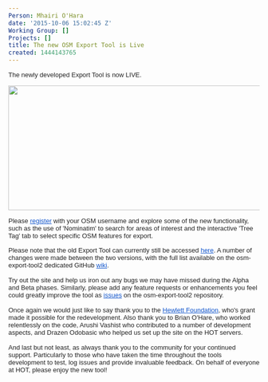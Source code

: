 ```yaml
---
Person: Mhairi O'Hara
date: '2015-10-06 15:02:45 Z'
Working Group: []
Projects: []
title: The new OSM Export Tool is Live
created: 1444143765
---
```

<p><span style="color: #222222; font-family: arial, sans-serif; font-size: small; line-height: normal;">The newly developed Export Tool is now LIVE.</span></p><p><a href="http://export.hotosm.org"><img class="image-large" src="/sites/default/files/styles/large/public/export_tool_0.png?itok=f4FXR-rW" alt="" width="510" height="250"></a></p><p><span style="color: #222222; font-family: arial, sans-serif; font-size: small; line-height: normal;">Please</span><span style="color: #222222; font-family: arial, sans-serif; font-size: small; line-height: normal;">&nbsp;</span><a style="font-family: arial, sans-serif; font-size: small; line-height: normal; color: #1155cc;" href="http://export.hotosm.org/en/exports/create/">register</a><span style="color: #222222; font-family: arial, sans-serif; font-size: small; line-height: normal;">&nbsp;</span><span style="color: #222222; font-family: arial, sans-serif; font-size: small; line-height: normal;">with your OSM username and explore some of the new functionality, such as the use of 'Nominatim' to search for areas of interest and the interactive 'Tree Tag' tab to select specific OSM features for export.&nbsp;</span></p><div style="color: #222222; font-family: arial, sans-serif; font-size: small; line-height: normal;">Please note that the old Export Tool can currently still be&nbsp;accessed&nbsp;<a style="color: #1155cc;" href="http://old-export.hotosm.org/">here</a>. A number of changes were made between the two versions, with the full list available on the osm-export-tool2 dedicated GitHub&nbsp;<a style="color: #1155cc;" href="https://github.com/hotosm/osm-export-tool2/wiki/Live-Release">wiki</a>.</div><div style="color: #222222; font-family: arial, sans-serif; font-size: small; line-height: normal;">&nbsp;</div><div style="color: #222222; font-family: arial, sans-serif; font-size: small; line-height: normal;">Try out the site and help us iron out any bugs we may have missed during the Alpha and Beta phases. Similarly, please add any feature requests or enhancements you feel could greatly improve the tool as&nbsp;<a style="color: #1155cc;" href="https://github.com/hotosm/osm-export-tool2/issues">issues</a>&nbsp;on the osm-export-tool2 repository. &nbsp;</div><div style="color: #222222; font-family: arial, sans-serif; font-size: small; line-height: normal;">&nbsp;</div><div style="color: #222222; font-family: arial, sans-serif; font-size: small; line-height: normal;">Once again we would just like to say thank you to the&nbsp;<a style="color: #1155cc;" href="http://www.hewlett.org/">Hewlett Foundation</a>, who's grant made it possible for the redevelopment. Also thank you to Brian O'Hare, who worked relentlessly on the code, Arushi Vashist who contributed to a number of development aspects, and Drazen Odobasic who helped us set up the site on the HOT servers.</div><div style="color: #222222; font-family: arial, sans-serif; font-size: small; line-height: normal;">&nbsp;</div><div style="color: #222222; font-family: arial, sans-serif; font-size: small; line-height: normal;">And last but not least, as always thank you to the community for your continued support. Particularly to those who have taken the time throughout the tools development to test, log issues and provide invaluable feedback. On behalf of everyone at HOT, please enjoy the new tool!</div><div style="color: #222222; font-family: arial, sans-serif; font-size: small; line-height: normal;">&nbsp;</div>
